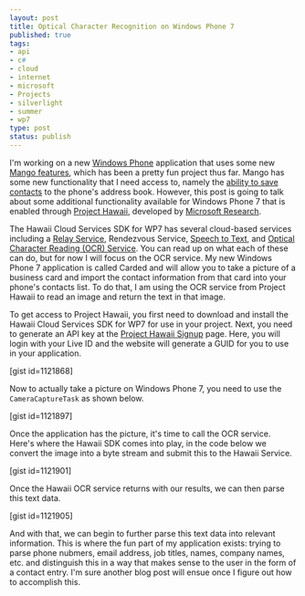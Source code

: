 ```yaml
--- 
layout: post
title: Optical Character Recognition on Windows Phone 7
published: true
tags: 
- api
- c#
- cloud
- internet
- microsoft
- Projects
- silverlight
- summer
- wp7
type: post
status: publish
---
```

I'm working on a new <a href="http://www.microsoft.com/windowsphone/en-us/default.aspx" target="_blank">Windows Phone</a> application that uses some new <a href="http://www.engadget.com/2011/05/24/microsoft-announces-windows-phone-mango-update-early-and-in/" target="_blank">Mango features</a>, which has been a pretty fun project thus far. Mango has some new functionality that I need access to, namely the <a href="http://www.windowsphonegeek.com/tips/8-How-to-use-SaveContactTask-in-Windows-Phone-Mango" target="_blank">ability to save contacts</a> to the phone's address book. However, this post is going to talk about some additional functionality available for Windows Phone 7 that is enabled through <a href="http://research.microsoft.com/en-us/um/redmond/projects/hawaii/" target="_blank">Project Hawaii</a>, developed by <a href="http://research.microsoft.com/en-us/" target="_blank">Microsoft Research</a>.

The Hawaii Cloud Services SDK for WP7 has several cloud-based services including a <a href="http://research.microsoft.com/en-us/um/redmond/projects/hawaii/download/HowToUseTheHawaiiRelayService.pdf" target="_blank">Relay Service</a>, Rendezvous Service, <a href="http://research.microsoft.com/en-us/um/redmond/projects/hawaii/download/HowToUseTheSpeechToTextService.pdf" target="_blank">Speech to Text</a>, and <a href="http://research.microsoft.com/en-us/um/redmond/projects/hawaii/download/HowToUseTheHawaiiRelayService.pdf" target="_blank">Optical Character Reading (OCR) Service</a>. You can read up on what each of these can do, but for now I will focus on the OCR service. My new Windows Phone 7 application is called Carded and will allow you to take a picture of a business card and import the contact information from that card into your phone's contacts list. To do that, I am using the OCR service from Project Hawaii to read an image and return the text in that image.

To get access to Project Hawaii, you first need to download and install the Hawaii Cloud Services SDK for WP7 for use in your project. Next, you need to generate an API key at the <a href="http://hawaiiguidgen.cloudapp.net/" target="_blank">Project Hawaii Signup</a> page. Here, you will login with your Live ID and the website will generate a GUID for you to use in your application.

[gist id=1121868]

Now to actually take a picture on Windows Phone 7, you need to use the <code>CameraCaptureTask</code> as shown below.

[gist id=1121897]

Once the application has the picture, it's time to call the OCR service. Here's where the Hawaii SDK comes into play, in the code below we convert the image into a byte stream and submit this to the Hawaii Service.

[gist id=1121901]

Once the Hawaii OCR service returns with our results, we can then parse this text data.

[gist id=1121905]

And with that, we can begin to further parse this text data into relevant information. This is where the fun part of my application exists: trying to parse phone nubmers, email address, job titles, names, company names, etc. and distinguish this in a way that makes sense to the user in the form of a contact entry. I'm sure another blog post will ensue once I figure out how to accomplish this.
